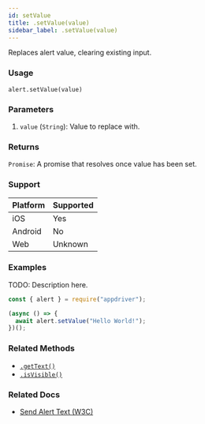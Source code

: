 ```yaml
---
id: setValue
title: .setValue(value)
sidebar_label: .setValue(value)
---
```


Replaces alert value, clearing existing input.

### Usage

```text
alert.setValue(value)
```

### Parameters

1. `value` (`String`): Value to replace with.

### Returns

`Promise`: A promise that resolves once value has been set.

### Support

| Platform | Supported |
| -------- | --------- |
| iOS      | Yes       |
| Android  | No        |
| Web      | Unknown   |

### Examples

TODO: Description here.

```javascript
const { alert } = require("appdriver");

(async () => {
  await alert.setValue("Hello World!");
})();
```

### Related Methods

- [`.getText()`](./getText.md)
- [`.isVisible()`](./isVisible.md)

### Related Docs

- [Send Alert Text (W3C)](https://www.w3.org/TR/webdriver/#send-alert-text)